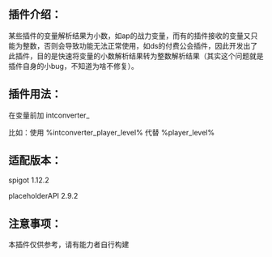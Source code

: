 ## 插件介绍：

某些插件的变量解析结果为小数，如ap的战力变量，而有的插件接收的变量又只能为整数，否则会导致功能无法正常使用，如ds的付费公会插件，因此开发出了此插件，目的是快速将变量的小数解析结果转为整数解析结果（其实这个问题就是插件自身的小bug，不知道为啥不修复）。



## 插件用法：

在变量前加 intconverter_

比如：使用 %intconverter_player_level% 代替 %player_level%



## 适配版本：

spigot 1.12.2

placeholderAPI 2.9.2



## 注意事项：

本插件仅供参考，请有能力者自行构建
